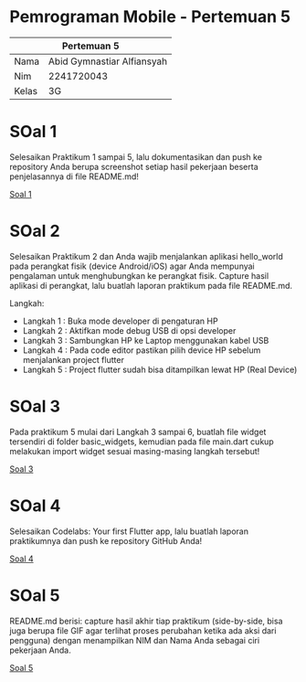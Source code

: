 # Pemrograman Mobile - Pertemuan 5

<table>
    <thead>
        <th style="text-align: center;" colspan="2">Pertemuan 5</th>
    </thead>
    <tbody>
        <tr>
            <td>Nama</td>
            <td>Abid Gymnastiar Alfiansyah</td>
        </tr>
        <tr>
            <td>Nim</td>
            <td>2241720043</td>
        </tr>
        <tr>
            <td>Kelas</td>
            <td>3G</td>
        </tr>
    </tbody>
</table>

# SOal 1
Selesaikan Praktikum 1 sampai 5, lalu dokumentasikan dan push ke repository Anda berupa screenshot setiap hasil pekerjaan beserta penjelasannya di file README.md!

[Soal 1](https://github.com/abidgymnastiar/flutter-fundamental-part1/blob/7ed9b5c89d658c07ab31034d86c47e400cc02a07/laporan_praktikum/laporan.md)

# SOal 2
Selesaikan Praktikum 2 dan Anda wajib menjalankan aplikasi hello_world pada perangkat fisik (device Android/iOS) agar Anda mempunyai pengalaman untuk menghubungkan ke perangkat fisik. Capture hasil aplikasi di perangkat, lalu buatlah laporan praktikum pada file README.md.

Langkah:

- Langkah 1 : Buka mode developer di pengaturan HP
- Langkah 2 : Aktifkan mode debug USB di opsi developer
- Langkah 3 : Sambungkan HP ke Laptop menggunakan kabel USB
- Langkah 4 : Pada code editor pastikan pilih device HP sebelum menjalankan project flutter
- Langkah 5 : Project flutter sudah bisa ditampilkan lewat HP (Real Device)

# SOal 3
Pada praktikum 5 mulai dari Langkah 3 sampai 6, buatlah file widget tersendiri di folder basic_widgets, kemudian pada file main.dart cukup melakukan import widget sesuai masing-masing langkah tersebut!

[Soal 3](https://github.com/abidgymnastiar/flutter-fundamental-part1/blob/8368780e101d7e39a464a47aa8c2ed7527d48181/laporan_praktikum/laporan1.md)

# SOal 4
Selesaikan Codelabs: Your first Flutter app, lalu buatlah laporan praktikumnya dan push ke repository GitHub Anda!

[Soal 4](https://github.com/abidgymnastiar/Applikasi-Flutter-pertama/blob/cc0418f03cbb929831736fdabf3446c3105b251f/README.md)

# SOal 5
README.md berisi: capture hasil akhir tiap praktikum (side-by-side, bisa juga berupa file GIF agar terlihat proses perubahan ketika ada aksi dari pengguna) dengan menampilkan NIM dan Nama Anda sebagai ciri pekerjaan Anda.

[Soal 5](https://github.com/abidgymnastiar/flutter-fundamental-part1/blob/8368780e101d7e39a464a47aa8c2ed7527d48181/laporan_praktikum/laporan1.md)

